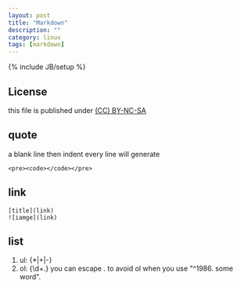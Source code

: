 ```yaml
---
layout: post
title: "Markdown"
description: ""
category: linux
tags: [markdown]
---
```

{% include JB/setup %}
## License
this file is published under [(CC) BY-NC-SA](http://creativecommons.org/licenses/by-nc-sa/3.0/)

## quote
a blank line then indent every line will generate 

    <pre><code></code></pre>

## link

    [title](link)
    ![iamge](link)

## list
1. ul: {*|+|-}
2. ol: {\d+\.} you can escape . to avoid ol when you use "^1986. some word".

